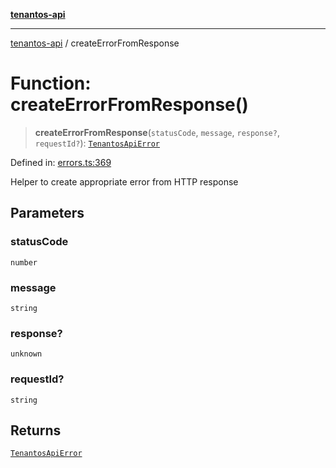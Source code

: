 [**tenantos-api**](../README.md)

***

[tenantos-api](../globals.md) / createErrorFromResponse

# Function: createErrorFromResponse()

> **createErrorFromResponse**(`statusCode`, `message`, `response?`, `requestId?`): [`TenantosApiError`](../classes/TenantosApiError.md)

Defined in: [errors.ts:369](https://github.com/shadmanZero/tenantos-api/blob/b1ba837cafbeb4e057ec12e90b81a7c5ea5b383f/src/errors.ts#L369)

Helper to create appropriate error from HTTP response

## Parameters

### statusCode

`number`

### message

`string`

### response?

`unknown`

### requestId?

`string`

## Returns

[`TenantosApiError`](../classes/TenantosApiError.md)
